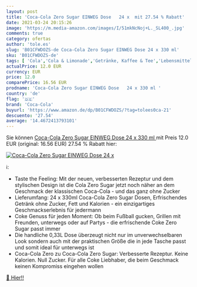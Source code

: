 ```yaml
---
layout: post
title: 'Coca-Cola Zero Sugar EINWEG Dose   24 x  mit 27.54 % Rabatt'
date: 2021-03-24 20:15:26
image: 'https://m.media-amazon.com/images/I/51mkNcNoj+L._SL400_.jpg'
comments: true
category: ofertas
author: 'tole.es'
slug: 'B01CFWDOZS-de Coca-Cola Zero Sugar EINWEG Dose 24 x 330 ml'
sku: 'B01CFWDOZS-de'
tags: [ 'Cola','Cola & Limonade','Getränke, Kaffee & Tee','Lebensmittel','Lebensmittel & Getränke','coca-cola', ]
actualPrice: 12.0 EUR
currency: EUR
price: 12.0
comparePrice: 16.56 EUR
prodname: 'Coca-Cola Zero Sugar EINWEG Dose   24 x 330 ml '
country: 'de'
flag: '🇩🇪'
brand: 'Coca-Cola'
buyurl: 'https://www.amazon.de/dp/B01CFWDOZS/?tag=tolees0ca-21'
descuento: '27.54'
average: '14.4672413793101'
---
```


Sie können [Coca-Cola Zero Sugar EINWEG Dose   24 x 330 ml ](https://www.amazon.de/dp/B01CFWDOZS/?tag=tolees0ca-21) mit Preis 12.0 EUR (original: 16.56 EUR) 27.54 % Rabatt hier:

[![Coca-Cola Zero Sugar EINWEG Dose   24 x ](https://m.media-amazon.com/images/I/51mkNcNoj+L._SL400_.jpg)](https://www.amazon.de/dp/B01CFWDOZS/?tag=tolees0ca-21)

ℹ️:

- Taste the Feeling: Mit der neuen, verbesserten Rezeptur und dem stylischen Design ist die Cola Zero Sugar jetzt noch näher an dem Geschmack der klassischen Coca-Cola - und das ganz ohne Zucker
- Lieferumfang: 24 x 330ml Coca-Cola Zero Sugar Dosen, Erfrischendes Getränk ohne Zucker, Fett und Kalorien - ein einzigartiges Geschmackserlebnis für jedermann
- Coke Genuss für jeden Moment: Ob beim Fußball gucken, Grillen mit Freunden, unterwegs oder auf Partys - die erfrischende Coke Zero Sugar passt immer
- Die handliche 0,33L Dose überzeugt nicht nur im unverwechselbaren Look sondern auch mit der praktischen Größe die in jede Tasche passt und somit ideal für unterwegs ist
- Coca-Cola Zero zu Coca-Cola Zero Sugar: Verbesserte Rezeptur. Keine Kalorien. Null Zucker. Für alle Coke Liebhaber, die beim Geschmack keinen Kompromiss eingehen wollen

[🛒 Hier!!](https://www.amazon.de/dp/B01CFWDOZS/?tag=tolees0ca-21)
